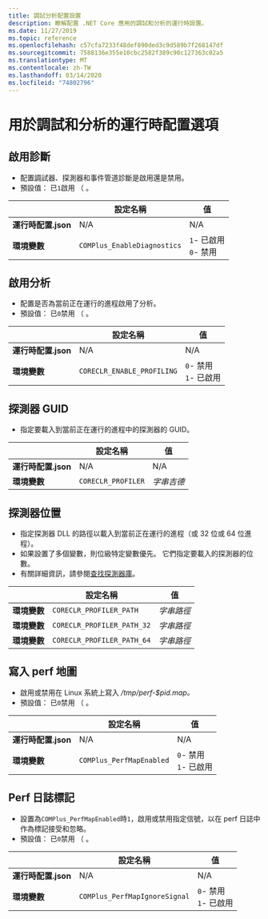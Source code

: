 ```yaml
---
title: 調試分析配置設置
description: 瞭解配置 .NET Core 應用的調試和分析的運行時設置。
ms.date: 11/27/2019
ms.topic: reference
ms.openlocfilehash: c57cfa7233f48def890ded3c9d589b7f268147df
ms.sourcegitcommit: 7588136e355e10cbc2582f389c90c127363c02a5
ms.translationtype: MT
ms.contentlocale: zh-TW
ms.lasthandoff: 03/14/2020
ms.locfileid: "74802796"
---
```

# <a name="run-time-configuration-options-for-debugging-and-profiling"></a>用於調試和分析的運行時配置選項

## <a name="enable-diagnostics"></a>啟用診斷

- 配置調試器、探測器和事件管道診斷是啟用還是禁用。
- 預設值： 已`1`啟用 （ 。

| | 設定名稱 | 值 |
| - | - | - |
| **運行時配置.json** | N/A | N/A |
| **環境變數** | `COMPlus_EnableDiagnostics` | `1`- 已啟用<br/>`0`- 禁用 |

## <a name="enable-profiling"></a>啟用分析

- 配置是否為當前正在運行的進程啟用了分析。
- 預設值： 已`0`禁用 （ 。

| | 設定名稱 | 值 |
| - | - | - |
| **運行時配置.json** | N/A | N/A |
| **環境變數** | `CORECLR_ENABLE_PROFILING` | `0`- 禁用<br/>`1`- 已啟用 |

## <a name="profiler-guid"></a>探測器 GUID

- 指定要載入到當前正在運行的進程中的探測器的 GUID。

| | 設定名稱 | 值 |
| - | - | - |
| **運行時配置.json** | N/A | N/A |
| **環境變數** | `CORECLR_PROFILER` | *字串吉德* |

## <a name="profiler-location"></a>探測器位置

- 指定探測器 DLL 的路徑以載入到當前正在運行的進程（或 32 位或 64 位進程）。
- 如果設置了多個變數，則位級特定變數優先。 它們指定要載入的探測器的位數。
- 有關詳細資訊，請參閱[查找探測器庫](https://github.com/dotnet/runtime/blob/master/docs/design/coreclr/profiling/Profiler%20Loading.md)。

| | 設定名稱 | 值 |
| - | - | - |
| **環境變數** | `CORECLR_PROFILER_PATH` | *字串路徑* |
| **環境變數** | `CORECLR_PROFILER_PATH_32` | *字串路徑* |
| **環境變數** | `CORECLR_PROFILER_PATH_64` | *字串路徑* |

## <a name="write-perf-map"></a>寫入 perf 地圖

- 啟用或禁用在 Linux 系統上寫入 */tmp/perf-$pid.map。*
- 預設值： 已`0`禁用 （ 。

| | 設定名稱 | 值 |
| - | - | - |
| **運行時配置.json** | N/A | N/A |
| **環境變數** | `COMPlus_PerfMapEnabled` | `0`- 禁用<br/>`1`- 已啟用 |

## <a name="perf-log-markers"></a>Perf 日誌標記

- 設置為`COMPlus_PerfMapEnabled`時`1`，啟用或禁用指定信號，以在 perf 日誌中作為標記接受和忽略。
- 預設值： 已`0`禁用 （ 。

| | 設定名稱 | 值 |
| - | - | - |
| **運行時配置.json** | N/A | N/A |
| **環境變數** | `COMPlus_PerfMapIgnoreSignal` | `0`- 禁用<br/>`1`- 已啟用 |
